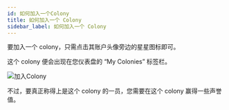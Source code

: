 ```yaml
---
id: 如何加入一个Colony
title: 如何加入一个 Colony
sidebar_label: 如何加入一个 Colony
---
```


要加入一个 colony，只需点击其账户头像旁边的星星图标即可。

这个 colony 便会出现在您仪表盘的 “My Colonies” 标签栏。

![加入Colony](assets/how-to-join-a-colony/1.gif)

不过，要真正称得上是这个 colony 的一员，您需要在这个 colony 赢得一些声誉值。

